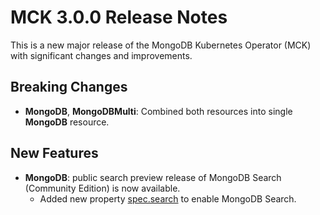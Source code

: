 # MCK 3.0.0 Release Notes

This is a new major release of the MongoDB Kubernetes Operator (MCK) with significant changes and improvements.

## Breaking Changes

* **MongoDB**, **MongoDBMulti**: Combined both resources into single **MongoDB** resource.

## New Features

* **MongoDB**: public search preview release of MongoDB Search (Community Edition) is now available.
    * Added new property [spec.search](https://www.mongodb.com/docs/kubernetes/current/mongodb/specification/#spec-search) to enable MongoDB Search.
